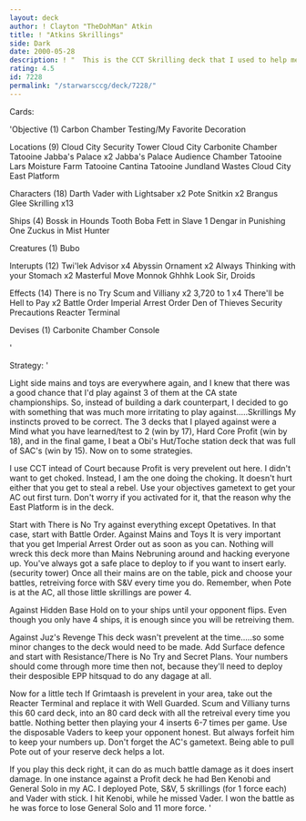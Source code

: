 ```yaml
---
layout: deck
author: ! Clayton "TheDohMan" Atkin
title: ! "Atkins Skrillings"
side: Dark
date: 2000-05-28
description: ! "  This is the CCT Skrilling deck that I used to help me WIN the California State Championship. (stressing win for all the jabroni's who'll say 'it sucks, it'll never win.')"
rating: 4.5
id: 7228
permalink: "/starwarsccg/deck/7228/"
---
```

Cards: 

'Objective (1)
Carbon Chamber Testing/My Favorite Decoration

Locations (9)
Cloud City Security Tower
Cloud City Carbonite Chamber
Tatooine Jabba's Palace x2
Jabba's Palace Audience Chamber
Tatooine Lars Moisture Farm
Tatooine Cantina
Tatooine Jundland Wastes
Cloud City East Platform

Characters (18)
Darth Vader with Lightsaber x2
Pote Snitkin x2
Brangus Glee
Skrilling x13

Ships (4)
Bossk in Hounds Tooth
Boba Fett in Slave 1
Dengar in Punishing One
Zuckus in Mist Hunter

Creatures (1)
Bubo

Interupts (12)
Twi'lek Advisor x4
Abyssin Ornament x2
Always Thinking with your Stomach x2
Masterful Move
Monnok
Ghhhk
Look Sir, Droids

Effects (14)
There is no Try
Scum and Villiany x2
3,720 to 1 x4
There'll be Hell to Pay x2
Battle Order
Imperial Arrest Order
Den of Thieves
Security Precautions
Reacter Terminal

Devises (1)
Carbonite Chamber Console


'

Strategy: '

  Light side mains and toys are everywhere again, and I knew that there was a good chance that I'd play against 3 of them at the CA state championships.	So, instead of building a dark counterpart, I decided to go with something that was much more irritating to play against.....Skrillings My instincts proved to be correct.  The 3 decks that I played against were a Mind what you have learned/test to 2 (win by 17), Hard Core Profit (win by 18), and in the final game, I beat a Obi's Hut/Toche station deck that was full of SAC's (win by 15).  Now on to some strategies.

  I use CCT intead of Court because Profit is very prevelent out here.	I didn't want to get choked.  Instead, I am the one doing the choking. It doesn't hurt either that you get to steal a rebel.	Use your objectives gametext to get your AC out first turn.  Don't worry if you activated for it, that the reason why the East Platform is in the deck.

  Start with There is No Try against everything except Opetatives.  In that case, start with Battle Order.
  Against Mains and Toys  It is very important that you get Imperial Arrest Order out as soon as you can.  Nothing will wreck this deck more than Mains Nebruning around and hacking everyone up.  You've always got a safe place to deploy to if you want to insert early. (security tower) Once all their mains are on the table, pick and choose your battles, retreiving force with S&V every time you do.  Remember, when Pote is at the AC, all those little skrillings are power 4.

  Against Hidden Base	Hold on to your ships until your opponent flips.  Even though you only have 4 ships, it is enough since you will be retreiving them.

  Against Juz's Revenge This deck wasn't prevelent at the time.....so some minor changes to the deck would need to be made.	Add Surface defence and start with Resistance/There is No Try and Secret Plans.  Your numbers should come through more time then not, because they'll need to deploy their desposible EPP hitsquad to do any dagage at all.

  Now for a little tech
  If Grimtaash is prevelent in your area, take out the Reacter Terminal and replace it with Well Guarded.  Scum and Villiany turns this 60 card deck, into an 80 card deck with all the retreival every time you battle.  Nothing better then playing your 4 inserts 6-7 times per game.  Use the disposable Vaders to keep your opponent honest.  But always forfeit him to keep your numbers up.  Don't forget the AC's gametext.  Being able to pull Pote out of your reserve deck helps a lot.

  If you play this deck right, it can do as much battle damage as it does insert damage.  In one instance against a Profit deck he had Ben Kenobi and General Solo in my AC. I deployed Pote, S&V, 5 skrillings (for 1 force each) and Vader with stick.  I hit Kenobi, while he missed Vader.	I won the battle as he was force to lose General Solo and 11 more force.    '
